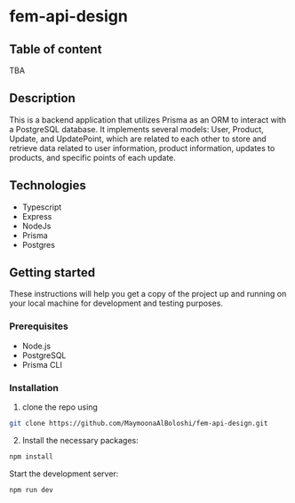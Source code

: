 # fem-api-design

## Table of content 
TBA

## Description 
This is a backend application that utilizes Prisma as an ORM to interact with a PostgreSQL database. It implements several models: User, Product, Update, and UpdatePoint, which are related to each other to store and retrieve data related to user information, product information, updates to products, and specific points of each update.


## Technologies
- Typescript
- Express 
- NodeJs
- Prisma
- Postgres

## Getting started
These instructions will help you get a copy of the project up and running on your local machine for development and testing purposes.

### Prerequisites
- Node.js
- PostgreSQL
- Prisma CLI

### Installation
1. clone the repo using
``` bash 
git clone https://github.com/MaymoonaAlBoloshi/fem-api-design.git
```
2. Install the necessary packages:
``` bash 
npm install
```
Start the development server:
``` bash 
npm run dev
```

